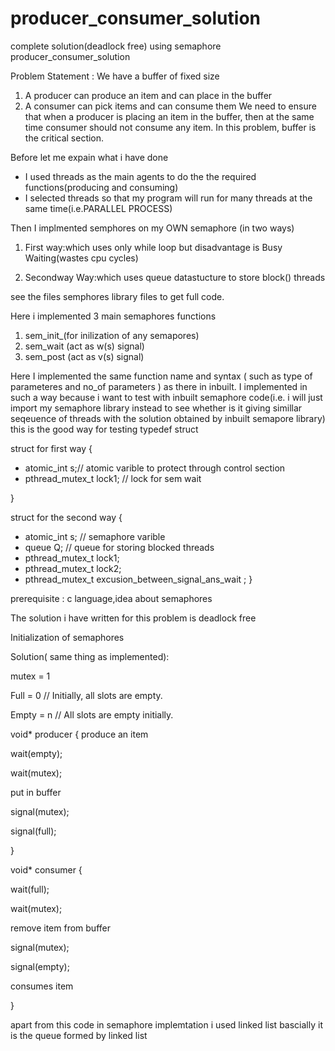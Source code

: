 # producer_consumer_solution

complete solution(deadlock free) using semaphore  producer_consumer_solution

Problem Statement : 
 We have a buffer of fixed size  
  1. A producer can produce an item and can place in the buffer
  2. A consumer can pick items and can consume them 
  We need to ensure that when a producer is placing an item in the buffer, then at the same time consumer should not consume   any item. In this problem, buffer is the critical section.

Before let me expain what i have done 
- I used threads as the main agents to do the the required functions(producing and consuming)
- I selected threads so that my program will run for many threads at the same time(i.e.PARALLEL PROCESS)

Then I implmented semphores on my OWN semaphore (in two ways)

 1. First way:which uses only  while loop but disadvantage is Busy Waiting(wastes cpu cycles)  
  
 2. Secondway Way:which uses queue datastucture to store block() threads

see the files semphores library files to get full code.

Here i implemented 3 main semaphores functions  
1) sem_init_(for inilization of any semapores)
2) sem_wait (act as w(s) signal)
3) sem_post (act as v(s) signal) 

Here I implemented the same function name and syntax ( such as type of parameteres and no_of parameters ) as there in inbuilt. I implemented in such a way because i want to test with inbuilt semaphore code(i.e. i will just import my semaphore library  instead to see whether is it giving simillar seqeuence of threads with the solution obtained by inbuilt semapore library) this is the good way for testing typedef struct


struct for  first way
{ 
 - atomic_int s;// atomic varible to protect through control section  
 - pthread_mutex_t lock1; // lock for sem wait   
 
}



struct for the second way {
 -  atomic_int s;  // semaphore varible
 - queue Q;           // queue for storing blocked threads
 -  pthread_mutex_t lock1; 
 -  pthread_mutex_t lock2;
 -  pthread_mutex_t excusion_between_signal_ans_wait ;
}




prerequisite : c language,idea about semaphores
 
The solution i have written for this problem is deadlock free 

Initialization of semaphores 

Solution( same thing as implemented):

mutex = 1

Full = 0 // Initially, all slots are empty. 

Empty = n // All slots are empty initially.


void* producer
{
produce an item

wait(empty);

wait(mutex);

put in buffer

signal(mutex);

signal(full);

}


void* consumer {

wait(full);

wait(mutex);

 remove item from buffer

signal(mutex);

signal(empty);

 consumes item

}


apart from this code in semaphore implemtation i used linked list bascially it is the queue formed by linked list  
